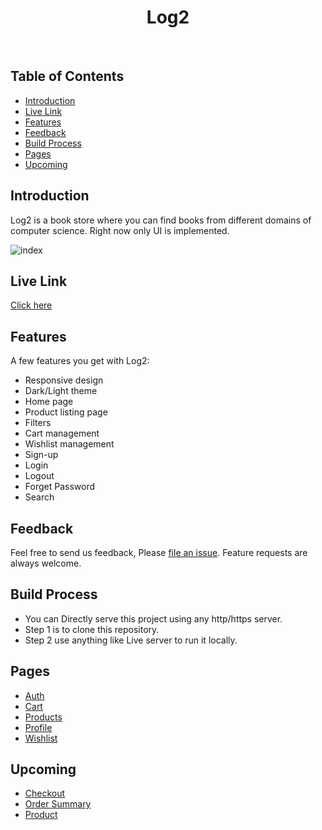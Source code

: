 <h1 align="center"> Log2 </h1> <br>

## Table of Contents

- [Introduction](#introduction)
- [Live Link](#live-link)
- [Features](#features)
- [Feedback](#feedback)
- [Build Process](#build-process)
- [Pages](#pages)
- [Upcoming](#upcoming)


## Introduction
Log2 is a book store where you can find books from different domains of computer science. Right now only UI is implemented.

![index](https://user-images.githubusercontent.com/32888608/155236596-a4caadf9-2586-4552-af4f-6b0eb6d85808.jpg)


## Live Link
[Click here](https://log2.netlify.app)

## Features

A few features you get with Log2:

* Responsive design
* Dark/Light theme
* Home page
* Product listing page
* Filters 
* Cart management
* Wishlist management
* Sign-up
* Login
* Logout
* Forget Password
* Search


## Feedback

Feel free to send us feedback, Please [file an issue](https://github.com/SJTGSHIVAM/log2/issues/new). Feature requests are always welcome.


## Build Process

- You can Directly serve this project using any http/https server. 
- Step 1 is to clone this repository.
- Step 2 use anything like Live server to run it locally.


## Pages

* [Auth](https://log2.netlify.app/auth)
* [Cart](https://log2.netlify.app/cart)
* [Products](https://log2.netlify.app/products)
* [Profile](https://log2.netlify.app/profile)
* [Wishlist](https://log2.netlify.app/wishlist)

## Upcoming

* [Checkout](https://log2.netlify.app/checkout)
* [Order Summary](https://log2.netlify.app/order_summary)
* [Product](https://log2.netlify.app/product)



